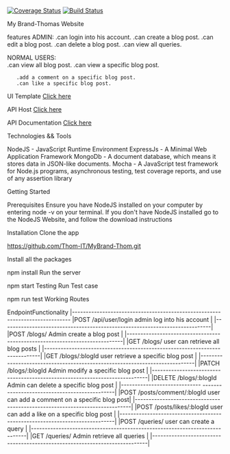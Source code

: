 [![Coverage Status](https://coveralls.io/repos/github/Thom-IT/MyBrand-Thom/badge.svg?branch=ft-coveralls)](https://coveralls.io/github/Thom-IT/MyBrand-Thom?branch=ft-coveralls)
[![Build Status](https://travis-ci.com/Thom-IT/MyBrand-Thom.svg?branch=Develop)](https://travis-ci.com/Thom-IT/MyBrand-Thom)

My Brand-Thomas Website 

features 
ADMIN:
      .can login into his account.
      .can create a blog post.
      .can edit a blog post.
      .can delete a blog post.
      .can view all queries.

NORMAL USERS:      
      .can view all blog post.
      .can view a specific blog post.


       .add a comment on a specific blog post.
       .can like a specific blog post.

UI Template 
[Click here](https://mybrandthom.netlify.app/)

API Host
[Click here](https://mybrandthomas.herokuapp.com/)

API Documentation 
[Click here](https://mybrandthomas.herokuapp.com/api-docs/)

Technologies && Tools

NodeJS - JavaScript Runtime Environment
ExpressJs - A Minimal Web Application Framework
MongoDb - A document database, which means it stores data in JSON-like documents.
Mocha - A JavaScript test framework for Node.js programs, asynchronous testing, test coverage reports, and use of any assertion library

Getting Started

Prerequisites
Ensure you have NodeJS installed on your computer by entering node -v on your terminal. If you don't have NodeJS installed go to the NodeJS Website, and follow the download instructions

Installation
Clone the app

https://github.com/Thom-IT/MyBrand-Thom.git

Install all the packages

npm install
Run the server

npm start
Testing
Run Test case

npm run test
Working Routes

EndpointFunctionality
|-----------------------------------------------------------------------------
|POST /api/user/login	       admin log into his account                    |
|----------------------------------------------------------------------------|
|POST /blogs/	             Admin create a blog post                      |
|----------------------------------------------------------------------------|
|GET /blogs/	             user can retrieve all blog posts              |
|----------------------------------------------------------------------------|
|GET /blogs/:blogId	       user retrieve a specific blog post            |
|----------------------------------------------------------------------------|
|PATCH /blogs/:blogId	       Admin modify a specific blog post             |
|----------------------------------------------------------------------------|
|DELETE /blogs/:blogId	       Admin can delete a specific blog post         |
|----------------------------- ----------------------------------------------|
|POST /posts/comment/:blogId	 user can add a comment on a specific blog post|
|----------------------------------------------------------------------------|
|POST /posts/likes/:blogId	 user can add a like on a specific blog post   |
|----------------------------------------------------------------------------|
|POST /queries/	             user can create a query                       |
|----------------------------------------------------------------------------|
|GET /queries/	             Admin retrieve all queries                    |
|----------------------------------------------------------------------------|
